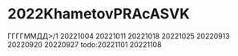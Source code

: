 # 2022KhametovPRAcASVK

ГГГГММДД>/1
20221004
20221011
20221018
20221025
20220913
20220920
20220927
todo:20221101 20221108
